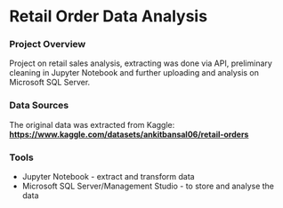 # Retail Order Data Analysis
### Project Overview
Project on retail sales analysis, extracting was done via API, preliminary cleaning in Jupyter Notebook and further uploading and analysis on Microsoft SQL Server.

### Data Sources
The original data was extracted from Kaggle: **https://www.kaggle.com/datasets/ankitbansal06/retail-orders**

### Tools
- Jupyter Notebook - extract and transform data
- Microsoft SQL Server/Management Studio - to store and analyse the data
